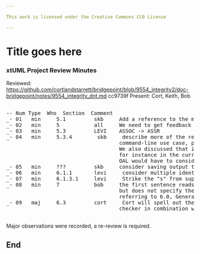 ```yaml
---

This work is licensed under the Creative Commons CC0 License

---
```


# Title goes here
### xtUML Project Review Minutes

Reviewed:  https://github.com/cortlandstarrett/bridgepoint/blob/9554_integrity2/doc-bridgepoint/notes/9554_integrity_dnt.md
           cc9739f
Present:  Cort, Keith, Bob

<pre>

-- Num Type  Who  Section  Comment
_- 01   min     5.1         skb     Add a reference to the model called out
_- 02   min     5           all     We need to get feedback from SAAB on this note. 
_- 03   min     5.3         LEVI    ASSOC -> ASSR   
_- 04   min     5.3.4        skb     describe more of the reasoning. Loose coupling with meta-model, 
                                    command-line use case, performance 
                                    We also discussed that in the current architecture, select FIO will only search
                                    for instance in the current model root. So, taking the approach of pasting the generated 
                                    OAL would have to consider this BP architecture.
_- 05   min     ???         skb     consider saving output to a file rather than a file so perhaps it can be marked up
_- 06   min     6.1.1       levi     consider multiple identifiers   
_- 07   min     6.1.3.1     levi     Strike the "s" from supertype(s) 
_- 08   min     7           bob     the first sentence reads "for each requirement above", 
                                    but does not specify the section. It appears this is 
                                    referring to 6.0, General Flow, so refer to that. 
_- 09   maj     6.3         cort     Cort will spell out the disposition of the current integrity 
                                    checker in combination with this new one 
  
</pre>
   
Major observations were recorded, a re-review is required.


End
---
